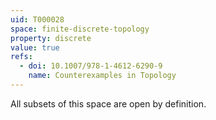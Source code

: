 ```yaml
---
uid: T000028
space: finite-discrete-topology
property: discrete
value: true
refs:
  - doi: 10.1007/978-1-4612-6290-9
    name: Counterexamples in Topology
---
```

All subsets of this space are open by definition.
